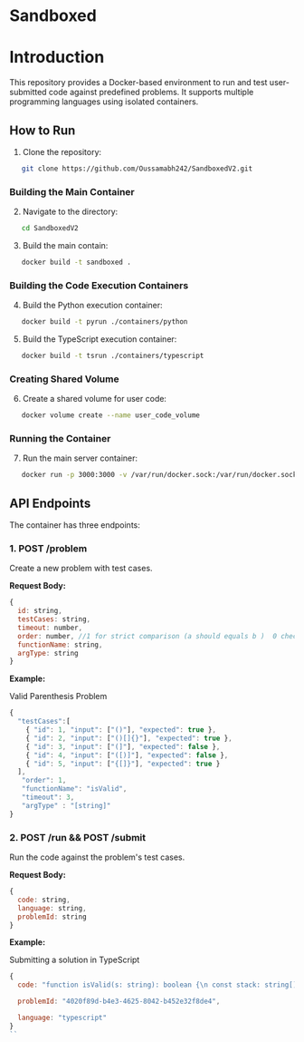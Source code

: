 # Sandboxed

# Introduction

This repository provides a Docker-based environment to run and test user-submitted code against predefined problems. It supports multiple programming languages using isolated containers.

## How to Run

1. Clone the repository:
```bash
   git clone https://github.com/Oussamabh242/SandboxedV2.git
```
### Building the Main Container

2. Navigate to the directory:

```bash
   cd SandboxedV2
```

3. Build the main contain:
   
```bash
   docker build -t sandboxed .
```

### Building the Code Execution Containers


4. Build the Python execution container:

```bash
   docker build -t pyrun ./containers/python
```


5. Build the TypeScript execution container:
   
```bash
   docker build -t tsrun ./containers/typescript
```

### Creating Shared Volume

6. Create a shared volume for user code:

```bash
   docker volume create --name user_code_volume
```

### Running the Container

7. Run the main server container:

```bash
   docker run -p 3000:3000 -v /var/run/docker.sock:/var/run/docker.sock -v user_code_volume:/app/user_code --name my-server sandboxed
```

## API Endpoints

The container has three endpoints:

### 1. POST /problem

Create a new problem with test cases.

**Request Body:**
```js
{
  id: string,
  testCases: string,
  timeout: number,
  order: number, //1 for strict comparison (a should equals b )  0 check if all elements in a are alson in b (if the order does not matter)
  functionName: string,
  argType: string
}
```

**Example:**

Valid Parenthesis Problem


```js
{
  "testCases":[
    { "id": 1, "input": ["()"], "expected": true },
    { "id": 2, "input": ["()[]{}"], "expected": true },
    { "id": 3, "input": ["(]"], "expected": false },
    { "id": 4, "input": ["([)]"], "expected": false },
    { "id": 5, "input": ["{[]}"], "expected": true }
  ],
   "order": 1,
   "functionName": "isValid",
   "timeout": 3,
   "argType" : "[string]"
}
```


### 2. POST /run && POST /submit

Run the code against the problem's test cases.

**Request Body:**
```js
{
  code: string,
  language: string,
  problemId: string
}
```

**Example:**

Submitting a solution in TypeScript

```js
{
  code: "function isValid(s: string): boolean {\n const stack: string[] = [];\n const mapping: { [key: string]: string } = {')': '(', '}': '{', ']': '['};\n \n for (const char of s) {\n if (char in mapping) {\n if (stack.length === 0 || stack[stack.length - 1] !== mapping[char]) {\n return false;\n }\n stack.pop();\n } else {\n stack.push(char);\n }\n }\n \n return stack.length === 0;\n}",

  problemId: "4020f89d-b4e3-4625-8042-b452e32f8de4",

  language: "typescript"
}
``
